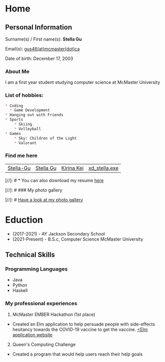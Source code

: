 # Home

<script src="https://kit.fontawesome.com/6d173168d3.js" crossorigin="anonymous"></script>

## Personal Information
Surname(s) / First name(s): **Stella Gu**

Email(s): [gus46(at)mcmaster(dot)ca](mailto:gus46@mcmaster.ca)

Date of birth: December 17, 2003

### About Me

I am a first year student studying computer science at McMaster University


### List of hobbies:

```markdown
* Coding
  * Game Development
* Hanging out with Friends
* Sports
    * Skiing
    * Volleyball
* Games
    * Sky: Children of the Light
    * Valorant
```

### Find me here

<table>
    <tr>
        <td>
            <a href="https://github.com/Stella-Gu" target="blank"><i class="fab fa-github fa-lg"></i> Stella-Gu</a>
        </td>
        <td>
            <a href="https://www.linkedin.com/in/stella-gu-21067a212/" target="blank"><i class="fab fa-linkedin fa-lg"></i> Stella Gu</a>
        </td>
        <td>
            <a href="https://www.youtube.com/channel/UC6NqBvwkPs07OJ7uaZHf0XA" target="blank"><i class="fab fa-youtube fa-lg"></i> Kirina Kei</a>
        </td>
        <td>
            <a href="https://www.instagram.com/xd_stella.exe/" target="blank"><i class="fab fa-instagram fa-lg"></i> xd_stella.exe</a>
        </td>
    </tr>
</table>

[//]: # * <i class="fas fa-file fa-lg"></i> You can also download my resume [here](cv.pdf)

[//]: # ### My photo gallery

[//]: # [Have a look at my photo gallery](/photo.md)

# Eduction
* (2017-2021) - AY Jackson Secondary School 
* (2021-Present) - B.S.c, Computer Science McMaster University 

## Technical Skills

### Programming Languages

* Java
* Python
* Haskell

### My professional experiences

1. McMaster EMBER Hackathon (1st place)
* Created an Elm application to help persuade people with side-effects hesitancy towards the COVID-19 vaccine to get the vaccine. 
<a href="https://macoutreach.rocks/share/005096c5" target="blank"><</i>Elm application website</a>
2. Queen's Computing Challenge
* Created a program that would help users reach their help goals
